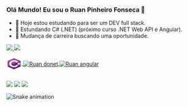### Olá Mundo! Eu sou o Ruan Pinheiro Fonseca 👋


- 🔭 Hoje estou estudando para ser um DEV full stack.
- 🌱 Estundando C# (.NET) (próximo curso .NET Web API e Angular).
- 👯 Mudança de carreira buscando uma oportunidade. 

<div align="left">
  <a href="https://github.com/ruanpinheiro">
  <img height="150em" src="https://github-readme-stats.vercel.app/api?username=ruanpinheiro&show_icons=true&theme=tokyonight&include_all_commits=true&count_private=true"/>
  <img height="150em" src="https://github-readme-stats.vercel.app/api/top-langs/?username=ruanpinheiro&layout=compact&langs_count=7&theme=tokyonight"/>
</div>
  <div style="display: inline_block"><br>
  <img align="center" alt="Ruan C#" height="30" width="40" src="https://raw.githubusercontent.com/devicons/devicon/master/icons/csharp/csharp-original.svg">
 <img align="center" alt="Ruan donet" height="30" width="40" src="https://cdn.jsdelivr.net/gh/devicons/devicon/icons/dotnetcore/dotnetcore-original.svg" />
    <img align="center" alt="Ruan angular" height="30" width="40" src="https://cdn.jsdelivr.net/gh/devicons/devicon/icons/angularjs/angularjs-original.svg" />
</div>
  
  ##
  <div>
    <a href="https://www.instagram.com/ruan.pf95/" target="_blank"><img src="https://img.shields.io/badge/-Instagram-%23E4405F?style=for-the-badge&logo=instagram&logoColor=white" target="_blank"></a>
  <a href = "mailto:ruan.pf95@gmail.com"><img src="https://img.shields.io/badge/-Gmail-%23333?style=for-the-badge&logo=gmail&logoColor=white" target="_blank"></a>
  <a href="https://www.linkedin.com/in/ruan-pinheiro-b38032208/" target="_blank"><img src="https://img.shields.io/badge/-LinkedIn-%230077B5?style=for-the-badge&logo=linkedin&logoColor=white" target="_blank"></a> 
 
  ![Snake animation](https://github.com/ruanpinheiro/ruanpinheiro/blob/output/github-contribution-grid-snake.svg)
  </div>
